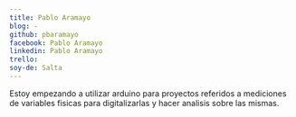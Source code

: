 ```yaml
---
title: Pablo Aramayo
blog: -
github: pbaramayo
facebook: Pablo Aramayo
linkedin: Pablo Aramayo
trello: 
soy-de: Salta
---
```


Estoy empezando a utilizar arduino para proyectos referidos a mediciones de variables fisicas para digitalizarlas y hacer analisis sobre las mismas.
